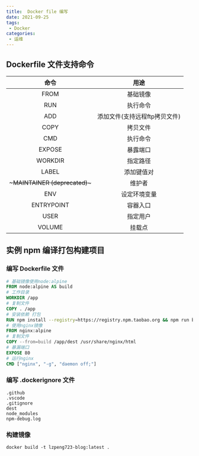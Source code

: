 ```yaml
---
title:  Docker file 编写
date: 2021-09-25
tags:
 - Docker
categories:
 - 运维
---
```


## Dockerfile 文件支持命令

|命令|用途|
|:---:|:---:|
|FROM|基础镜像|
|RUN|执行命令|
|ADD|添加文件(支持远程ftp拷贝文件)|
|COPY|拷贝文件|
|CMD|执行命令|
|EXPOSE|暴露端口|
|WORKDIR|指定路径|
|LABEL|添加键值对|
|~~~MAINTAINER (deprecated)~~~|维护者|
|ENV|设定环境变量|
|ENTRYPOINT|容器入口|
|USER|指定用户|
|VOLUME|挂载点|

## 实例 npm 编译打包构建项目

### 编写 Dockerfile 文件

```Dockerfile
# 基础镜像使用node:alpine
FROM node:alpine AS build
# 工作目录
WORKDIR /app
# 复制文件
COPY . /app
# 安装依赖 打包
RUN npm install --registry=https://registry.npm.taobao.org && npm run build
# 使用nginx镜像
FROM nginx:alpine
# 复制文件
COPY --from=build /app/dest /usr/share/nginx/html
# 暴漏端口
EXPOSE 80
# 运行nginx
CMD ["nginx", "-g", "daemon off;"]
```

### 编写 .dockerignore 文件

```
.github
.vscode
.gitignore
dest
node_modules
npm-debug.log
```

### 构建镜像

```
docker build -t lzpeng723-blog:latest .
```
